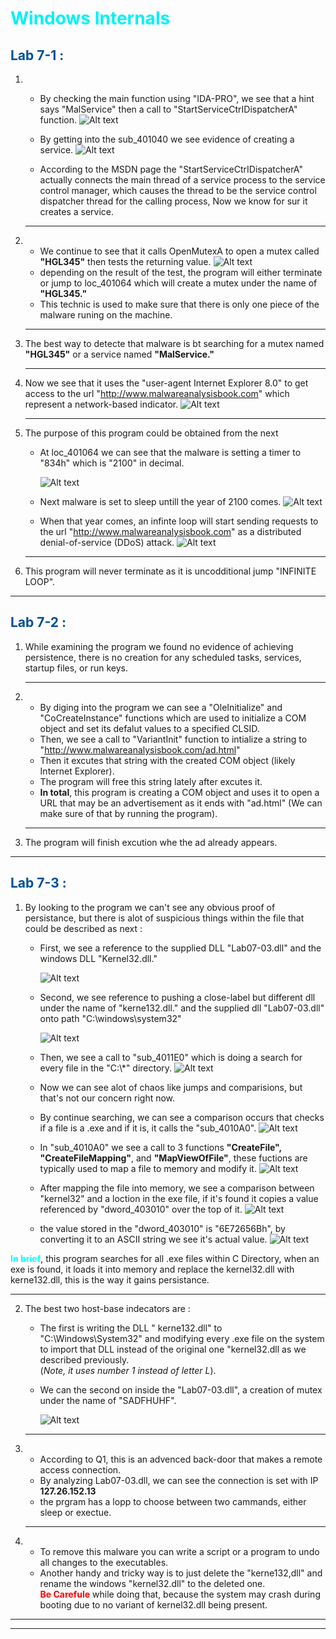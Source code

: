 # <span style="color:#00F0FA;">**Windows Internals**</span>

## <span style="color:#004F98;">**Lab 7-1 :**</span>

1. * By checking the main function using "IDA-PRO", we see that a hint
says "MalService" then a call to "StartServiceCtrIDispatcherA" function.
    ![Alt text](Images/1-1-a.png)

    * By getting into the sub_401040 we see evidence of creating a service.
    ![Alt text](Images/1-1-b.png)
    * According to the MSDN page the "StartServiceCtrIDispatcherA" actually connects the main thread of a service process to the service control manager, which causes the thread to be the service control dispatcher thread for the calling process, Now we know for sur it creates a service.
     ___
2. * We continue to see that it calls OpenMutexA to open a mutex called **"HGL345"** then tests the returning value.
![Alt text](Images/1-2.png)
    * depending on the result of the test, the program will either terminate or jump to loc_401064 which will create a mutex under the name of **"HGL345."**
    * This technic is used to make sure that there is only one piece of the malware runing on the machine.
    ___

3. The best way to detecte that malware is bt searching for a mutex named **"HGL345"** or a service named **"MalService."**
    ___

4. Now we see that it uses the "user-agent Internet Explorer 8.0" to get access to the url "http://www.malwareanalysisbook.com" which represent a network-based indicator.
![Alt text](Images/1-4.png)
    ___

5. The purpose of this program could be obtained from the next
    * At loc_401064 we can see that the malware is setting a timer to "834h" which is "2100" in decimal.

        ![Alt text](Images/1-5-a.png)
    
    * Next malware is set to sleep untill the year of 2100 comes.
    ![Alt text](Images/1-5-b.png)
    * When that year comes, an infinte loop will start sending requests to the url "http://www.malwareanalysisbook.com" as a distributed denial-of-service (DDoS) attack.
    ![Alt text](Images/1-4.png)
    ___

6. This program will never terminate as it is uncodditional jump "INFINITE LOOP".

___

## <span style="color:#004F98;">**Lab 7-2 :**</span>

1. While examining the program we found no evidence of achieving persistence, there is no creation for any scheduled tasks, services, startup files, or run keys.
    ___

2.  * By diging into the program we can see a "OleInitialize" and "CoCreateInstance" functions which are used to initialize a COM object and set its defalut values to a specified CLSID.
    * Then, we see a call to "VariantInit" function to intialize a string to "http://www.malwareanalysisbook.com/ad.html" 
    * Then it excutes that string with the created COM object (likely Internet Explorer).
    * The program will free this string lately after excutes it.
    * **In total**, this program is creating a COM object and uses it to open a URL that may be an advertisement as it ends with "ad.html" (We can make sure of that by running the program).
    ___
3. The program will finish excution whe the ad already appears.
___
## <span style="color:#004F98;">**Lab 7-3 :**</span>

1.  By looking to the program we can't see any obvious proof of persistance, but there is alot of suspicious things within the file  that could be described as next : 
    * First, we see a reference to the supplied DLL "Lab07-03.dll" and the windows DLL "Kernel32.dll."

         ![Alt text](Images/3-1-a.png)
    * Second, we see reference to pushing a close-label but different dll under the name of "kerne132.dll." and the supplied dll "Lab07-03.dll" onto path "C:\\windows\\system32"

        ![Alt text](Images/3-1-b.png)
    * Then, we see a call to "sub_4011E0" which is doing a search for every file in the "C:\\*" directory.
    ![Alt text](Images/3-1-c.png)
    * Now we can see alot of chaos like jumps and comparisions, but that's not our concern right now.
    * By continue searching, we can see a comparison occurs that checks if a file is a .exe and if it is, it calls the "sub_4010A0".
    ![Alt text](Images/3-1-d.png)
    * In "sub_4010A0" we see a call to 3 functions **"CreateFile", "CreateFileMapping"**, and **"MapViewOfFile"**, these fuctions are typically used to map a file to memory and modify it.
    ![Alt text](3-1-e.png)
    
     * After mapping the file into memory, we see a comparison between "kernel32" and a loction in the exe file, if it's found it copies a value referenced by "dword_403010" over the top of it.
      ![Alt text](Images/3-1-f.png)

      * the value stored in the "dword_403010" is "6E72656Bh", by converting it to an ASCII string we see it's actual value.
      ![Alt text](Images/3-1-g.png)

<span style="color:#00FFFF;">**In brief**</span>, this program searches for all .exe files within C Directory, when an exe is found, it loads it into memory and replace the kernel32.dll with kerne132.dll, this is the way it gains persistance.

___

2. The best two host-base indecators are :
    * The first is writing the DLL " kerne132.dll" to "C:\Windows\System32" and modifying every .exe file on the system to import that DLL instead of the original one "kernel32.dll as we described previously.    
        (*Note, it uses number 1 instead of letter L*).
    * We can the second on inside the "Lab07-03.dll", a creation of mutex under the name of "SADFHUHF".

         ![Alt text](Images/3-2.png)
    ___

3.  * According to Q1, this is an advenced back-door that makes a remote access connection.
    * By analyzing Lab07-03.dll, we can see the connection is set with IP **127.26.152.13**
    * the prgram has a lopp to choose between two cammands, either sleep or exectue.
    ___
4. * To remove this malware you can write a script or a program to undo all changes to the executables.
    * Another handy and tricky way is to just delete the "kerne132,dll" and  rename the windows "kernel32.dll" to the deleted one.  
        <span style="color:#FF0000;">**Be Carefule**</span> while doing that, because the system may crash during booting due to no variant of kernel32.dll being present.
___
___